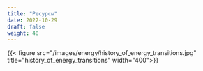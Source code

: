 ```yaml
---
title: "Ресурсы"
date: 2022-10-29
draft: false
weight: 40
---
```


{{< figure src="/images/energy/history_of_energy_transitions.jpg" title="history_of_energy_transitions" width="400">}}